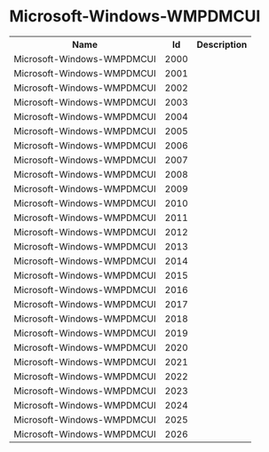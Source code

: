 # Microsoft-Windows-WMPDMCUI

<table>
<colgroup><col/><col/><col/></colgroup>
<tr><th>Name</th><th>Id</th><th>Description</th></tr>
<tr><td>Microsoft-Windows-WMPDMCUI</td><td>2000</td><td></td></tr>
<tr><td>Microsoft-Windows-WMPDMCUI</td><td>2001</td><td></td></tr>
<tr><td>Microsoft-Windows-WMPDMCUI</td><td>2002</td><td></td></tr>
<tr><td>Microsoft-Windows-WMPDMCUI</td><td>2003</td><td></td></tr>
<tr><td>Microsoft-Windows-WMPDMCUI</td><td>2004</td><td></td></tr>
<tr><td>Microsoft-Windows-WMPDMCUI</td><td>2005</td><td></td></tr>
<tr><td>Microsoft-Windows-WMPDMCUI</td><td>2006</td><td></td></tr>
<tr><td>Microsoft-Windows-WMPDMCUI</td><td>2007</td><td></td></tr>
<tr><td>Microsoft-Windows-WMPDMCUI</td><td>2008</td><td></td></tr>
<tr><td>Microsoft-Windows-WMPDMCUI</td><td>2009</td><td></td></tr>
<tr><td>Microsoft-Windows-WMPDMCUI</td><td>2010</td><td></td></tr>
<tr><td>Microsoft-Windows-WMPDMCUI</td><td>2011</td><td></td></tr>
<tr><td>Microsoft-Windows-WMPDMCUI</td><td>2012</td><td></td></tr>
<tr><td>Microsoft-Windows-WMPDMCUI</td><td>2013</td><td></td></tr>
<tr><td>Microsoft-Windows-WMPDMCUI</td><td>2014</td><td></td></tr>
<tr><td>Microsoft-Windows-WMPDMCUI</td><td>2015</td><td></td></tr>
<tr><td>Microsoft-Windows-WMPDMCUI</td><td>2016</td><td></td></tr>
<tr><td>Microsoft-Windows-WMPDMCUI</td><td>2017</td><td></td></tr>
<tr><td>Microsoft-Windows-WMPDMCUI</td><td>2018</td><td></td></tr>
<tr><td>Microsoft-Windows-WMPDMCUI</td><td>2019</td><td></td></tr>
<tr><td>Microsoft-Windows-WMPDMCUI</td><td>2020</td><td></td></tr>
<tr><td>Microsoft-Windows-WMPDMCUI</td><td>2021</td><td></td></tr>
<tr><td>Microsoft-Windows-WMPDMCUI</td><td>2022</td><td></td></tr>
<tr><td>Microsoft-Windows-WMPDMCUI</td><td>2023</td><td></td></tr>
<tr><td>Microsoft-Windows-WMPDMCUI</td><td>2024</td><td></td></tr>
<tr><td>Microsoft-Windows-WMPDMCUI</td><td>2025</td><td></td></tr>
<tr><td>Microsoft-Windows-WMPDMCUI</td><td>2026</td><td></td></tr>
</table>
